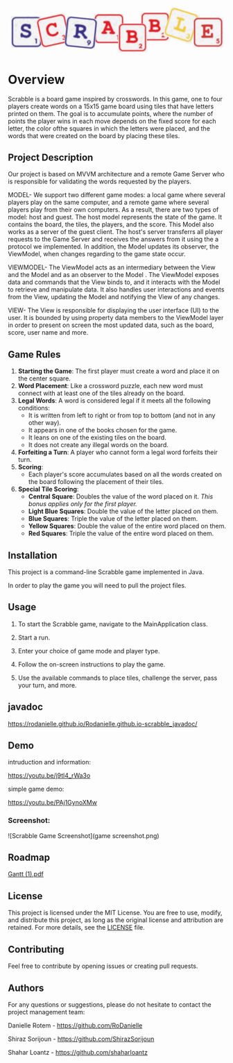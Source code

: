 ![Scrabble Game](scrabble.jpeg)

# Overview

Scrabble is a board game inspired by crosswords. In this game, one to four players create words on a 15x15 game board using tiles that have letters printed on them. The goal is to accumulate points, where the number of points the player wins in each move depends on the fixed score for each letter, the color ofthe squares in which the letters were placed, and the words that were created on the board by placing these tiles.

## Project Description
Our project is based on MVVM architecture and a remote Game Server who is responsible for validating the words requested by the players.

MODEL-
We support two different game modes: a local game where several players play on the same computer, and a remote game where several players play from their own computers. As a result, there are two types of model: host and guest.
The host model represents the state of the game. It contains the board, the tiles, the players, and the score. This Model also works as a server of the guest client.
The host's server transferrs all player requests to the Game Server and receives the answers from it using the a protocol we implemented.
In addition, the Model updates its observer, the ViewModel, when changes regarding to the game state occur.

VIEWMODEL-
The ViewModel acts as an intermediary between the View and the Model and as an observer to the Model  .
The ViewModel exposes data and commands that the View binds to, and it interacts with the Model to retrieve and manipulate data. It also handles user interactions and events from the View, updating the Model and notifying the View of any changes.

VIEW-
The View is responsible for displaying the user interface (UI) to the user.
It is bounded by using property data members to the ViewModel layer in order to present on screen the most updated data, such as the board, score, user name and more.

## Game Rules
1. **Starting the Game**: The first player must create a word and place it on the center square.
2. **Word Placement**: Like a crossword puzzle, each new word must connect with at least one of the tiles already on the board.
3. **Legal Words**: A word is considered legal if it meets all the following conditions:
   - It is written from left to right or from top to bottom (and not in any other way).
   - It appears in one of the books chosen for the game.
   - It leans on one of the existing tiles on the board.
   - It does not create any illegal words on the board.
4. **Forfeiting a Turn**: A player who cannot form a legal word forfeits their turn.
5. **Scoring**:
   - Each player's score accumulates based on all the words created on the board following the placement of their tiles.
6. **Special Tile Scoring**:
   - **Central Square**: Doubles the value of the word placed on it. *This bonus applies only for the first player.*
   - **Light Blue Squares**: Double the value of the letter placed on them.
   - **Blue Squares**: Triple the value of the letter placed on them.
   - **Yellow Squares**: Double the value of the entire word placed on them.
   - **Red Squares**: Triple the value of the entire word placed on them.


## Installation
This project is a command-line Scrabble game implemented in Java.

In order to play the game you will need to pull the project files.

## Usage
1. To start the Scrabble game, navigate to the MainApplication class.

2. Start a run.

3. Enter your choice of game mode and player type.

4. Follow the on-screen instructions to play the game.

5. Use the available commands to place tiles, challenge the server, pass your turn, and more.
   
## javadoc
https://rodanielle.github.io/Rodanielle.github.io-scrabble_javadoc/

## Demo
intruduction and information:

https://youtu.be/j9tl4_rWa3o

simple game demo:

https://youtu.be/PAj1GynoXMw

### Screenshot:
![Scrabble Game Screenshot](game screenshot.png)

## Roadmap
[Gantt (1).pdf](https://github.com/RoDanielle/Scrabble/files/11870154/Gantt.1.pdf)

## License
This project is licensed under the MIT License. You are free to use, modify, and distribute this project, as long as the original license and attribution are retained. For more details, see the [LICENSE](LICENSE) file.

## Contributing
Feel free to contribute by opening issues or creating pull requests.

## Authors
For any questions or suggestions, please do not hesitate to contact the project management team:

Danielle Rotem - https://github.com/RoDanielle

Shiraz Sorijoun - https://github.com/ShirazSorijoun

Shahar Loantz - https://github.com/shaharloantz

  
